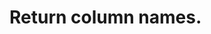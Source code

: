 #  Return column names.

<api-endpoint openapi-path="../../apispec_1.json" method="GET" endpoint="/get_columns"/>